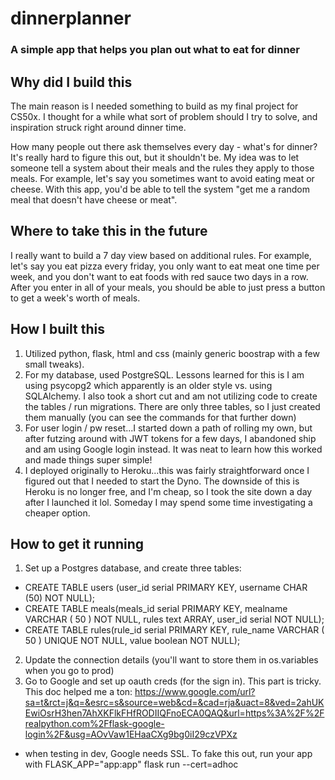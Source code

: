 # dinnerplanner

### A simple app that helps you plan out what to eat for dinner

## Why did I build this

The main reason is I needed something to build as my final project for CS50x. I thought for a while what sort of problem should I try to solve, and inspiration struck right around dinner time.  

How many people out there ask themselves every day - what's for dinner?  It's really hard to figure this out, but it shouldn't be.  My idea was to let someone tell a system about their meals and the rules they apply to those meals.  For example, let's say you sometimes want to avoid eating meat or cheese.  With this app, you'd be able to tell the system "get me a random meal that doesn't have cheese or meat".  

## Where to take this in the future

I really want to build a 7 day view based on additional rules.  For example, let's say you eat pizza every friday, you only want to eat meat one time per week, and you don't want to eat foods with red sauce two days in a row.  After you enter in all of your meals, you should be able to just press a button to get a week's worth of meals.  

## How I built this

1. Utilized python, flask, html and css (mainly generic boostrap with a few small tweaks).  
2. For my database, used PostgreSQL. Lessons learned for this is I am using psycopg2 which apparently is an older style vs. using SQLAlchemy.  I also took a short cut and am not utilizing code to create the tables / run migrations.  There are only three tables, so I just created them manually (you can see the commands for that further down)
3. For user login / pw reset...I started down a path of rolling my own, but after futzing around with JWT tokens for a few days, I abandoned ship and am using Google login instead.  It was neat to learn how this worked and made things super simple!
4. I deployed originally to Heroku...this was fairly straightforward once I figured out that I needed to start the Dyno.  The downside of this is Heroku is no longer free, and I'm cheap, so I took the site down a day after I launched it lol.  Someday I may spend some time investigating a cheaper option.

## How to get it running

1. Set up a Postgres database, and create three tables:

- CREATE TABLE users (user_id serial PRIMARY KEY, username CHAR (50) NOT NULL);
- CREATE TABLE meals(meals_id serial PRIMARY KEY, mealname VARCHAR ( 50 ) NOT NULL, rules text ARRAY, user_id serial NOT NULL);
- CREATE TABLE rules(rule_id serial PRIMARY KEY, rule_name VARCHAR ( 50 ) UNIQUE NOT NULL, value boolean NOT NULL);

2. Update the connection details (you'll want to store them in os.variables when you go to prod)
3. Go to Google and set up oauth creds (for the sign in).  This part is tricky.  This doc helped me a ton: https://www.google.com/url?sa=t&rct=j&q=&esrc=s&source=web&cd=&cad=rja&uact=8&ved=2ahUKEwiOsrH3hen7AhXKFlkFHfRODIIQFnoECA0QAQ&url=https%3A%2F%2Frealpython.com%2Fflask-google-login%2F&usg=AOvVaw1EHaaCXg9bg0iI29czVPXz

- when testing in dev, Google needs SSL.  To fake this out, run your app with FLASK_APP="app:app" flask run --cert=adhoc


